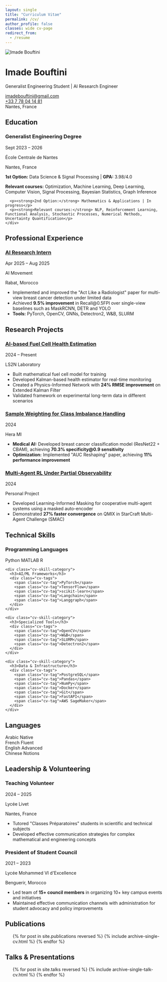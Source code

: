 ```yaml
---
layout: single
title: "Curriculum Vitae"
permalink: /cv/
author_profile: false
classes: wide cv-page
redirect_from:
  - /resume
---
```


<link rel="stylesheet" href="{{ '/assets/css/cv.css' | relative_url }}">

<div class="cv-header">
  <div class="cv-profile-section">
    <div class="cv-profile-image">
      <img src="{{ '/images/profile.png' | relative_url }}" alt="Imade Bouftini" />
    </div>
    <div class="cv-profile-info">
      <h1 class="cv-name">Imade Bouftini</h1>
      <p class="cv-title">Generalist Engineering Student | AI Research Engineer</p>
      <div class="cv-contact">
        <div class="contact-item">
          <i class="fas fa-envelope"></i>
          <a href="mailto:imadebouftini@gmail.com">imadebouftini@gmail.com</a>
        </div>
        <div class="contact-item">
          <i class="fas fa-phone"></i>
          <a href="tel:+33778041481">+33 7 78 04 14 81</a>
        </div>
        <div class="contact-item">
          <i class="fas fa-map-marker-alt"></i>
          <span>Nantes, France</span>
        </div>
      </div>
      <div class="cv-social">
        <a href="https://linkedin.com/in/imade-bouftini" target="_blank" class="social-link">
          <i class="fab fa-linkedin"></i>
        </a>
        <a href="https://github.com/ibouftini" target="_blank" class="social-link">
          <i class="fab fa-github"></i>
        </a>
      </div>
    </div>
  </div>
</div>

<div class="cv-section">
  <h2><i class="fas fa-graduation-cap"></i> Education</h2>
  
  <div class="cv-entry">
    <div class="cv-entry-header">
      <h3 class="cv-entry-title">Generalist Engineering Degree</h3>
      <span class="cv-entry-date">Sept 2023 – 2026</span>
    </div>
    <p class="cv-entry-subtitle">École Centrale de Nantes</p>
    <p class="cv-entry-location">Nantes, France</p>
    <div class="cv-entry-description">
      <p><strong>1st Option:</strong> Data Science & Signal Processing | <strong>GPA:</strong> 3.98/4.0</p>
      <p><strong>Relevant courses:</strong> Optimization, Machine Learning, Deep Learning, Computer Vision, Signal Processing, Bayesian Statistics, Graph Inference</p>
      
      <p><strong>2nd Option:</strong> Mathematics & Applications | In progress</p>
      <p><strong>Relevant courses:</strong> NLP, Reinforcement Learning, Functional Analysis, Stochastic Processes, Numerical Methods, Uncertainty Quantification</p>
    </div>
  </div>
</div>

<div class="cv-section">
  <h2><i class="fas fa-briefcase"></i> Professional Experience</h2>
  
  <div class="cv-entry clickable" onclick="window.location.href='/portfolio/ai-movement-internship/'">
    <div class="cv-entry-header">
      <h3 class="cv-entry-title">
        <a href="/portfolio/ai-movement-internship/">AI Research Intern</a>
      </h3>
      <span class="cv-entry-date">Apr 2025 – Aug 2025</span>
    </div>
    <p class="cv-entry-subtitle">AI Movement</p>
    <p class="cv-entry-location">Rabat, Morocco</p>
    <div class="cv-entry-description">
      <ul>
        <li>Implemented and improved the "Act Like a Radiologist" paper for multi-view breast cancer detection under limited data</li>
        <li>Achieved <strong>9.5% improvement</strong> in Recall@0.5FPI over single-view baselines such as MaskRCNN, DETR and YOLO</li>
        <li><strong>Tools:</strong> PyTorch, OpenCV, GNNs, Detectron2, W&B, SLURM</li>
      </ul>
    </div>
  </div>
</div>

<div class="cv-section">
  <h2><i class="fas fa-flask"></i> Research Projects</h2>
  
  <div class="cv-entry clickable" onclick="window.location.href='/portfolio/fuel-cell-health-estimation/'">
    <div class="cv-entry-header">
      <h3 class="cv-entry-title">
        <a href="/portfolio/fuel-cell-health-estimation/">AI-based Fuel Cell Health Estimation</a>
      </h3>
      <span class="cv-entry-date">2024 – Present</span>
    </div>
    <p class="cv-entry-subtitle">LS2N Laboratory</p>
    <div class="cv-entry-description">
      <ul>
        <li>Built mathematical fuel cell model for training</li>
        <li>Developed Kalman-based health estimator for real-time monitoring</li>
        <li>Created a Physics-Informed Network with <strong>24% RMSE improvement</strong> on Extended Kalman Filter</li>
        <li>Validated framework on experimental long-term data in different scenarios</li>
      </ul>
    </div>
  </div>

  <div class="cv-entry clickable" onclick="window.location.href='/portfolio/sample-weighting-class-imbalance/'">
    <div class="cv-entry-header">
      <h3 class="cv-entry-title">
        <a href="/portfolio/sample-weighting-class-imbalance/">Sample Weighting for Class Imbalance Handling</a>
      </h3>
      <span class="cv-entry-date">2024</span>
    </div>
    <p class="cv-entry-subtitle">Hera MI</p>
    <div class="cv-entry-description">
      <ul>
        <li><strong>Medical AI:</strong> Developed breast cancer classification model (ResNet22 + CBAM), achieving <strong>70.3% specificity@0.9 sensitivity</strong></li>
        <li><strong>Optimization:</strong> Implemented "AUC Reshaping" paper, achieving <strong>11% performance improvement</strong></li>
      </ul>
    </div>
  </div>

  <div class="cv-entry clickable" onclick="window.location.href='/portfolio/multi-agent-rl-partial-observability/'">
    <div class="cv-entry-header">
      <h3 class="cv-entry-title">
        <a href="/portfolio/multi-agent-rl-partial-observability/">Multi-Agent RL Under Partial Observability</a>
      </h3>
      <span class="cv-entry-date">2024</span>
    </div>
    <p class="cv-entry-subtitle">Personal Project</p>
    <div class="cv-entry-description">
      <ul>
        <li>Developed Learning-Informed Masking for cooperative multi-agent systems using a masked auto-encoder</li>
        <li>Demonstrated <strong>27% faster convergence</strong> on QMIX in StarCraft Multi-Agent Challenge (SMAC)</li>
      </ul>
    </div>
  </div>
</div>

<div class="cv-section">
  <h2><i class="fas fa-code"></i> Technical Skills</h2>
  
  <div class="cv-skills-grid">
    <div class="cv-skill-category">
      <h3>Programming Languages</h3>
      <div class="cv-tags">
        <span class="cv-tag">Python</span>
        <span class="cv-tag">MATLAB</span>
        <span class="cv-tag">R</span>
      </div>
    </div>
    
    <div class="cv-skill-category">
      <h3>AI/ML Frameworks</h3>
      <div class="cv-tags">
        <span class="cv-tag">PyTorch</span>
        <span class="cv-tag">TensorFlow</span>
        <span class="cv-tag">scikit-learn</span>
        <span class="cv-tag">Langchain</span>
        <span class="cv-tag">Langgraph</span>
      </div>
    </div>
    
    <div class="cv-skill-category">
      <h3>Specialized Tools</h3>
      <div class="cv-tags">
        <span class="cv-tag">OpenCV</span>
        <span class="cv-tag">W&B</span>
        <span class="cv-tag">SLURM</span>
        <span class="cv-tag">Detectron2</span>
      </div>
    </div>
    
    <div class="cv-skill-category">
      <h3>Data & Infrastructure</h3>
      <div class="cv-tags">
        <span class="cv-tag">PostgreSQL</span>
        <span class="cv-tag">Pandas</span>
        <span class="cv-tag">NumPy</span>
        <span class="cv-tag">Docker</span>
        <span class="cv-tag">Git</span>
        <span class="cv-tag">FastAPI</span>
        <span class="cv-tag">AWS SageMaker</span>
      </div>
    </div>
  </div>
</div>

<div class="cv-section">
  <h2><i class="fas fa-language"></i> Languages</h2>
  
  <div class="cv-languages">
    <div class="cv-language">
      <span class="cv-language-name">Arabic</span>
      <span class="cv-language-level">Native</span>
    </div>
    <div class="cv-language">
      <span class="cv-language-name">French</span>
      <span class="cv-language-level">Fluent</span>
    </div>
    <div class="cv-language">
      <span class="cv-language-name">English</span>
      <span class="cv-language-level">Advanced</span>
    </div>
    <div class="cv-language">
      <span class="cv-language-name">Chinese</span>
      <span class="cv-language-level">Notions</span>
    </div>
  </div>
</div>

<div class="cv-section">
  <h2><i class="fas fa-users"></i> Leadership & Volunteering</h2>
  
  <div class="cv-entry">
    <div class="cv-entry-header">
      <h3 class="cv-entry-title">Teaching Volunteer</h3>
      <span class="cv-entry-date">2024 – 2025</span>
    </div>
    <p class="cv-entry-subtitle">Lycée Livet</p>
    <p class="cv-entry-location">Nantes, France</p>
    <div class="cv-entry-description">
      <ul>
        <li>Tutored "Classes Préparatoires" students in scientific and technical subjects</li>
        <li>Developed effective communication strategies for complex mathematical and engineering concepts</li>
      </ul>
    </div>
  </div>

  <div class="cv-entry">
    <div class="cv-entry-header">
      <h3 class="cv-entry-title">President of Student Council</h3>
      <span class="cv-entry-date">2021 – 2023</span>
    </div>
    <p class="cv-entry-subtitle">Lycée Mohammed VI d'Excellence</p>
    <p class="cv-entry-location">Benguerir, Morocco</p>
    <div class="cv-entry-description">
      <ul>
        <li>Led team of <strong>15+ council members</strong> in organizing 10+ key campus events and initiatives</li>
        <li>Maintained effective communication channels with administration for student advocacy and policy improvements</li>
      </ul>
    </div>
  </div>
</div>

<div class="cv-section">
  <h2><i class="fas fa-scroll"></i> Publications</h2>
  <ul>
    {% for post in site.publications reversed %}
      {% include archive-single-cv.html %}
    {% endfor %}
  </ul>
</div>

<div class="cv-section">
  <h2><i class="fas fa-microphone"></i> Talks & Presentations</h2>
  <ul>
    {% for post in site.talks reversed %}
      {% include archive-single-talk-cv.html %}
    {% endfor %}
  </ul>
</div>